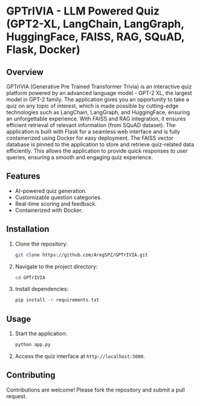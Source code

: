 # GPTrIVIA - LLM Powered Quiz (GPT2-XL, LangChain, LangGraph, HuggingFace, FAISS, RAG, SQuAD, Flask, Docker)

## Overview
GPTrIVIA (Generative Pre Trained Transformer Trivia) is an interactive quiz platform powered by an advanced language model - GPT-2 XL, the largest model in GPT-2 family. The application gives you an opportunity to take a quiz on any topic of interest, which is made possible by cutting-edge technologies such as LangChain, LangGraph, and HuggingFace, ensuring an unforgettable experience. With FAISS and RAG integration, it ensures efficient retrieval of relevant information (from SQuAD dataset). The application is built with Flask for a seamless web interface and is fully containerized using Docker for easy deployment.
The FAISS vector database is pinned to the application to store and retrieve quiz-related data efficiently. This allows the application to provide quick responses to user queries, ensuring a smooth and engaging quiz experience.

## Features

- AI-powered quiz generation.
- Customizable question categories.
- Real-time scoring and feedback.
- Containerized with Docker.

## Installation

1. Clone the repository:
    ```bash
    git clone https://github.com/AregSPZ/GPTrIVIA.git
    ```
2. Navigate to the project directory:
    ```bash
    cd GPTrIVIA
    ```
3. Install dependencies:
    ```bash
    pip install -r requirements.txt
    ```

## Usage

1. Start the application:
    ```bash
    python app.py
    ```
2. Access the quiz interface at `http://localhost:5000`.

## Contributing

Contributions are welcome! Please fork the repository and submit a pull request.